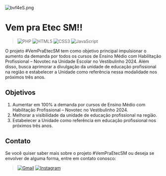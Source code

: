 ![bvf4eS.png](https://a.imagem.app/bvf4eS.png)


# Vem pra Etec SM!!
> ![PHP](https://img.shields.io/badge/php-%23777BB4.svg?style=for-the-badge&logo=php&logoColor=white)
> ![HTML5](https://img.shields.io/badge/html5-%23E34F26.svg?style=for-the-badge&logo=html5&logoColor=white)
> ![CSS3](https://img.shields.io/badge/css3-%231572B6.svg?style=for-the-badge&logo=css3&logoColor=white)
> ![JavaScript](https://img.shields.io/badge/javascript-%23323330.svg?style=for-the-badge&logo=javascript&logoColor=%23F7DF1E)

O projeto #VemPraEtecSM tem como objetivo principal impulsionar o aumento da demanda por todos os cursos de Ensino Médio com Habilitação Profissional – Novotec na Unidade Escolar no Vestibulinho 2024. Além disso, busca aprimorar a divulgação da unidade de educação profissional na região e estabelecer a Unidade como referência nessa modalidade nos próximos três anos.

## Objetivos

1. Aumentar em 100% a demanda por cursos de Ensino Médio com Habilitação Profissional – Novotec no Vestibulinho 2024.
2. Melhorar a visibilidade da unidade de educação profissional na região.
3. Estabelecer a Unidade como referência em educação profissional nos próximos três anos.

## Contato

Se você quiser saber mais sobre o projeto #VemPraEtecSM ou deseja se envolver de alguma forma, entre em contato conosco:
> [![Gmail](https://img.shields.io/badge/Gmail-D14836?style=for-the-badge&logo=gmail&logoColor=white)](mailto:miguelbzr6@gmail.com)
> [![Instagram](https://img.shields.io/badge/Instagram-%23E4405F.svg?style=for-the-badge&logo=Instagram&logoColor=white)](https://www.instagram.com/etecsaomateus/)
